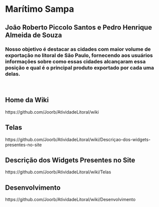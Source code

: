 <h1>Marítimo Sampa</h1>

<h2>João Roberto Piccolo Santos e Pedro Henrique Almeida de Souza</h2>

<h3>Nosso objetivo é destacar as cidades com maior volume de exportação no litoral de São Paulo, fornecendo aos usuários informações sobre como essas cidades alcançaram essa posição e qual é o principal produto exportado por cada uma delas.</h3>

<br>

<h2>Home da Wiki</h2>
https://github.com/Joorb/AtividadeLitoral/wiki

<h2>Telas</h2>
https://github.com/Joorb/AtividadeLitoral/wiki/Descriçao-dos-widgets-presentes-no-site

<h2>Descrição dos Widgets Presentes no Site</h2>
https://github.com/Joorb/AtividadeLitoral/wiki/Telas

<h2>Desenvolvimento</h2>
https://github.com/Joorb/AtividadeLitoral/wiki/Desenvolvimento
